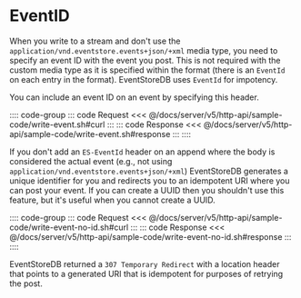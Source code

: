# EventID

When you write to a stream and don't use the `application/vnd.eventstore.events+json/+xml` media type, you need to specify an event ID with the event you post. This is not required with the custom media type as it is specified within the format (there is an `EventId` on each entry in the format). EventStoreDB uses `EventId` for impotency.

You can include an event ID on an event by specifying this header.

:::: code-group
::: code Request
<<< @/docs/server/v5/http-api/sample-code/write-event.sh#curl
:::
::: code Response
<<< @/docs/server/v5/http-api/sample-code/write-event.sh#response
:::
::::

If you don't add an `ES-EventId` header on an append where the body is considered the actual event (e.g., not using `application/vnd.eventstore.events+json/+xml`) EventStoreDB generates a unique identifier for you and redirects you to an idempotent URI where you can post your event. If you can create a UUID then you shouldn't use this feature, but it's useful when you cannot create a UUID.

:::: code-group
::: code Request
<<< @/docs/server/v5/http-api/sample-code/write-event-no-id.sh#curl
:::
::: code Response
<<< @/docs/server/v5/http-api/sample-code/write-event-no-id.sh#response
:::
::::

EventStoreDB returned a `307 Temporary Redirect` with a location header that points to a generated URI that is idempotent for purposes of retrying the post.
